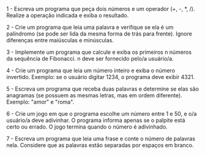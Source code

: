 1 - Escreva um programa que peça dois números e um operador (+, -, *, /). Realize a operação indicada e exiba o resultado.


2 - Crie um programa que leia uma palavra e verifique se ela é um palíndromo
(se pode ser lida da mesma forma de trás para frente). Ignore
diferenças entre maiúsculas e minúsculas.

3 - Implemente um programa que calcule e exiba os primeiros n números da sequência de Fibonacci. n deve ser fornecido pelo/a usuário/a.


4 - Crie um programa que leia um número inteiro e exiba o número invertido. Exemplo: se o usuário digitar 1234, o programa deve exibir 4321.




5 - Escreva um programa que receba duas palavras e determine se elas são anagramas (se possuem
as mesmas letras, mas em ordem diferente). Exemplo: "amor" e "roma".


6 - Crie um jogo em que o programa escolhe um número entre 1 e 50, e o/a usuário/a
deve adivinhar. O programa informa apenas se o palpite está certo ou
errado. O jogo termina quando o número é adivinhado.


7 - Escreva um programa que leia uma frase e conte o número de palavras nela. Considere que as
palavras estão separadas por espaços em branco.